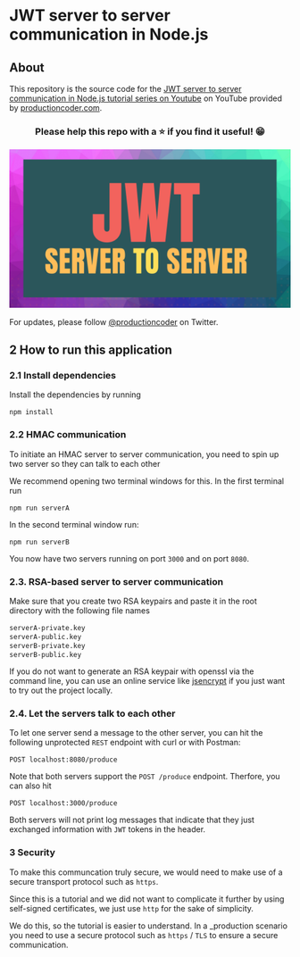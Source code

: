 # JWT server to server communication in Node.js

## About

This repository is the source code for the [JWT server to server communication in Node.js tutorial series on Youtube](https://www.youtube.com/playlist?list=PL1Nml43UBm6dge_ykMszBCtaSJ9RnxQNJ) on YouTube provided by [productioncoder.com](https://productioncoder.com).

<h3 align="center">Please help this repo with a ⭐️ if you find it useful! 😁</h3>

[![JWT server to server communication](images/jwt-server-to-server.png)](https://www.youtube.com/playlist?list=PL1Nml43UBm6dge_ykMszBCtaSJ9RnxQNJ)

For updates, please follow [@productioncoder](https://twitter.com/productioncoder) on Twitter.

## 2 How to run this application

### 2.1 Install dependencies

Install the dependencies by running

```
npm install
```

### 2.2 HMAC communication

To initiate an HMAC server to server communication, you need to spin up two server so they can talk to each other

We recommend opening two terminal windows for this. In the first terminal run

```
npm run serverA
```

In the second terminal window run:

```
npm run serverB
```

You now have two servers running on port `3000` and on port `8080`.

### 2.3. RSA-based server to server communication

Make sure that you create two RSA keypairs and paste it in the root directory with the following file names

```
serverA-private.key
serverA-public.key
serverB-private.key
serverB-public.key
```

If you do not want to generate an RSA keypair with openssl via the command line, you can use an online service like [jsencrypt](https://travistidwell.com/jsencrypt/demo/index.html) if you just want to try out the project locally.

### 2.4. Let the servers talk to each other

To let one server send a message to the other server, you can hit the following unprotected `REST` endpoint with curl or with Postman:

```
POST localhost:8080/produce
```

Note that both servers support the `POST /produce` endpoint. Therfore, you can also hit

```
POST localhost:3000/produce
```

Both servers will not print log messages that indicate that they just exchanged information with `JWT` tokens in the header.

### 3 Security

To make this communcation truly secure, we would need to make use of a secure transport protocol such as `https`.

Since this is a tutorial and we did not want to complicate it further by using self-signed certificates, we just use `http` for the sake of simplicity.

We do this, so the tutorial is easier to understand. In a \_production scenario you need to use a secure protocol such as `https` / `TLS` to ensure a secure communication.
